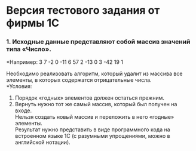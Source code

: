 # Версия тестового задания от фирмы 1С

### 1. Исходные данные представляют собой массив значений типа «Число».
*Например:
3	7	-2	0	-11	6	57	2	-13	0	3	-42	19	1<br>

Необходимо реализовать алгоритм, который удалит из массива все элементы, в которых содержатся отрицательные числа.<br>
*Условия:
1)	Порядок «годных» элементов должен остаться прежним.<br>
2)	Вернуть нужно тот же самый массив, который был получен на входе.<br>
Нельзя создать новый массив и переложить в него «годные» элементы.<br>
Результат нужно представить в виде программного кода на встроенном языке 1С (с разумными упрощениями, можно в английской нотации).
